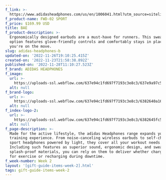 ```yaml
---
f_link: >-
  https://www.adidasheadphones.com/us/en/1006041.html?utm_source=sitelink&amp;utm_medium=hypebeast&amp;utm_campaign=giftindex_marketing_us_202211&amp;utm_content=fwd02
f_product-name: FWD-02 SPORT
f_price: $169.99 USD
title: BAE
f_product-description: >-
  Ergonomically designed earbuds are a must-have for runners. This sweat-proof
  option features glove-friendly controls and comfortably stays in place while
  you're on the move.
slug: adidas-headphones-b
updated-on: '2022-11-26T19:10:25.415Z'
created-on: '2022-11-23T21:58:38.892Z'
published-on: '2022-11-28T11:10:27.523Z'
f_brand: ADIDAS HEADPHONES
f_image:
  url: >-
    https://uploads-ssl.webflow.com/637e94c1fd697f7193c3e8c3/637e9a97c5a4564e4c7d812e_adidas_FWD-02_Sport_LightGrey_01.png
  alt: null
f_brand-logo:
  url: >-
    https://uploads-ssl.webflow.com/637e94c1fd697f7193c3e8c3/6382640a16814d926ead0b01_WEEK02_ADIDAS_INDEXLOGO.png
  alt: null
f_index-logo-2:
  url: >-
    https://uploads-ssl.webflow.com/637e94c1fd697f7193c3e8c3/6382645fc50a51623582d39f_WEEK_03_HYPEBAE_PARTNER_LOGO.svg
  alt: null
f_page-description: >-
  Made for the active lifestyle, the adidas Headphones range expands your
  training experience. From noise-canceling wireless earbuds to self-charging
  sport headphones powered by light, they cover all your workout needs.
  Including such features as superior sound, ergonomic design, and sweat-and
  splash-proof materials, you can rely on them to deliver whether charging up
  for exercise or recharging during downtime.
f_week-number: Week 2
layout: '[gift-guide-items-week-2].html'
tags: gift-guide-items-week-2
---
```



